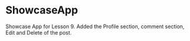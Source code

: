 # ShowcaseApp
Showcase App for Lesson 9. Added the Profile section, comment section, Edit and Delete of the post.
